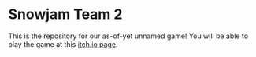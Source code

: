 # Snowjam Team 2
This is the repository for our as-of-yet unnamed game!
You will be able to play the game at this [itch.io page](https://lancival.itch.io/snowjam-team-2).
